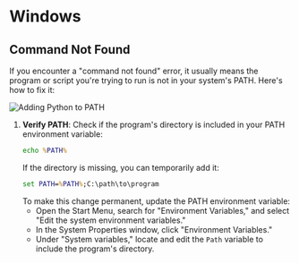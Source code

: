 # Windows

## Command Not Found

If you encounter a "command not found" error, it usually means the program or script you're trying to run is not in your system's PATH. Here's how to fix it:

![Adding Python to PATH](https://github.com/phoenixthrush/AniWorld-Downloader/blob/next/.github/assets/Python_Add_to_Path_Tutorial.png?raw=true)

1. **Verify PATH**: Check if the program's directory is included in your PATH environment variable:
    ```cmd
    echo %PATH%
    ```
    If the directory is missing, you can temporarily add it:
    ```cmd
    set PATH=%PATH%;C:\path\to\program
    ```
    To make this change permanent, update the PATH environment variable:
    - Open the Start Menu, search for "Environment Variables," and select "Edit the system environment variables."
    - In the System Properties window, click "Environment Variables."
    - Under "System variables," locate and edit the `Path` variable to include the program's directory.